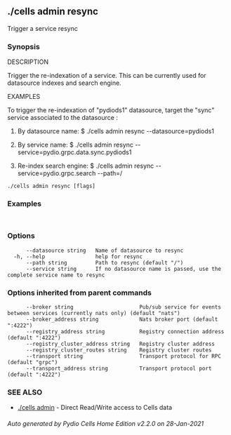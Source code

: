## ./cells admin resync

Trigger a service resync

### Synopsis


DESCRIPTION

  Trigger the re-indexation of a service. 
  This can be currently used for datasource indexes and search engine.

EXAMPLES

  To trigger the re-indexation of "pydiods1" datasource, target the "sync" service associated to the datasource : 

  1. By datasource name:
  $ ./cells admin resync --datasource=pydiods1

  2. By service name:
  $ ./cells admin resync --service=pydio.grpc.data.sync.pydiods1 

  3. Re-index search engine:
  $ ./cells admin resync --service=pydio.grpc.search --path=/


```
./cells admin resync [flags]
```

### Examples

```
 
```

### Options

```
      --datasource string   Name of datasource to resync
  -h, --help                help for resync
      --path string         Path to resync (default "/")
      --service string      If no datasource name is passed, use the complete service name to resync
```

### Options inherited from parent commands

```
      --broker string                     Pub/sub service for events between services (currently nats only) (default "nats")
      --broker_address string             Nats broker port (default ":4222")
      --registry_address string           Registry connection address (default ":4222")
      --registry_cluster_address string   Registry cluster address
      --registry_cluster_routes string    Registry cluster routes
      --transport string                  Transport protocol for RPC (default "grpc")
      --transport_address string          Transport protocol port (default ":4222")
```

### SEE ALSO

* [./cells admin](./cells-admin)	 - Direct Read/Write access to Cells data

###### Auto generated by Pydio Cells Home Edition v2.2.0 on 28-Jan-2021

